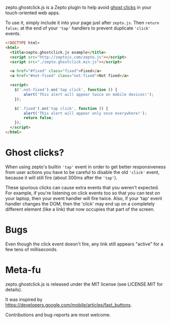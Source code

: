 zepto.ghostclick.js is a Zepto plugin to help avoid
[ghost clicks](https://developers.google.com/mobile/articles/fast_buttons#ghost) in your
touch-oriented web apps.

To use it, simply include it into your page just after `zepto.js`. Then `return false;` at
the end of your `'tap'` handlers to prevent duplicate `'click'` events.

```html
<!DOCTYPE html>
<html>
  <title>zepto.ghostclick.js example</title>
  <script src="http://zeptojs.com/zepto.js"></script>
  <script src="./zepto.ghostclick.min.js"></script>

  <a href="#fixed" class="fixed">Fixed</a>
  <a href="#not-fixed" class="not-fixed">Not fixed</a>

  <script>
    $('.not-fixed').on('tap click', function () {
        alert('This alert will appear twice on mobile devices!');
    });

    $('.fixed').on('tap click', function () {
        alert('This alert will appear only once everywhere!');
        return false;
    });
  </script>
</html>
```

Ghost clicks?
=============

When using zepto's builtin `'tap'` event in order to get better responsiveness from
user actions you have to be careful to disable the old `'click'` event, because it will
still fire (about 300ms after the `'tap'`).

These spurious clicks can cause extra events that you weren't expected. For example, if
you're listening on click events too so that you can test on your laptop, then your event
handler will fire twice. Also, if your 'tap' event handler changes the DOM, then the
'click' may end up on a completely different element (like a link) that now occupies that
part of the screen.

Bugs
====

Even though the click event doesn't fire, any link still appears "active" for a few tens
of milliseconds.

Meta-fu
=======

zepto.ghostclick.js is released under the MIT license (see LICENSE.MIT for details).

It was inspired by https://developers.google.com/mobile/articles/fast_buttons.

Contributions and bug-reports are most welcome.

